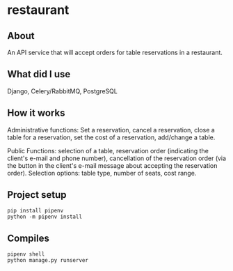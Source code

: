 # restaurant

About
-------

An API service that will accept orders for table reservations in a restaurant.

What did I use
-------

Django, Celery/RabbitMQ, PostgreSQL

How it works
--------

Administrative functions:
Set a reservation, cancel a reservation, close a table for a reservation, set the cost of a reservation, add/change a table.

Public Functions:
selection of a table, reservation order (indicating the client's e-mail and phone number), cancellation of the reservation order (via the button in the client's e-mail message about accepting the reservation order). Selection options: table type, number of seats, cost range.

## Project setup
```
pip install pipenv
python -m pipenv install
```

## Compiles 
```
pipenv shell
python manage.py runserver
```
